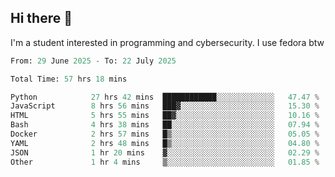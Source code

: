 ## Hi there 👋

I'm a student interested in programming and cybersecurity. I use fedora btw
<!--START_SECTION:waka-->

```python
From: 29 June 2025 - To: 22 July 2025

Total Time: 57 hrs 18 mins

Python            27 hrs 42 mins  ████████████░░░░░░░░░░░░░   47.47 %
JavaScript        8 hrs 56 mins   ███▓░░░░░░░░░░░░░░░░░░░░░   15.30 %
HTML              5 hrs 55 mins   ██▓░░░░░░░░░░░░░░░░░░░░░░   10.16 %
Bash              4 hrs 38 mins   ██░░░░░░░░░░░░░░░░░░░░░░░   07.94 %
Docker            2 hrs 57 mins   █▒░░░░░░░░░░░░░░░░░░░░░░░   05.05 %
YAML              2 hrs 48 mins   █▒░░░░░░░░░░░░░░░░░░░░░░░   04.80 %
JSON              1 hr 20 mins    ▓░░░░░░░░░░░░░░░░░░░░░░░░   02.29 %
Other             1 hr 4 mins     ▒░░░░░░░░░░░░░░░░░░░░░░░░   01.85 %
```

<!--END_SECTION:waka-->
